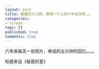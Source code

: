 ```yaml
---
layout: post
title: 青春的人儿啊，想想一个人的十年会怎样。。。
categories:
- screen
tags: []
published: true
comments: true
---
```

<p><p></p><p>六年来每天一张照片，串成的五分钟的回忆。。。。</p><p>标题来自《秘密的爱》</p></p>
